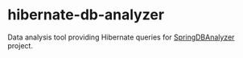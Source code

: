 # hibernate-db-analyzer

Data analysis tool providing Hibernate queries for [SpringDBAnalyzer](https://github.com/sashatoday/SpringDBAnalyzer) project.
